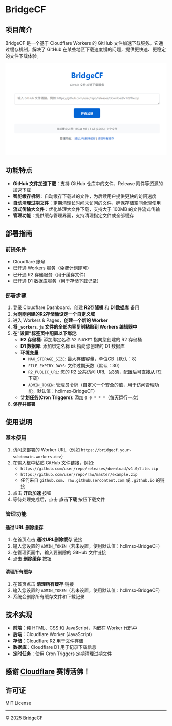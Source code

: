 # BridgeCF

## 项目简介

BridgeCF 是一个基于 Cloudflare Workers 的 GitHub 文件加速下载服务。它通过缓存机制，解决了 GitHub 在某些地区下载速度慢的问题，提供更快速、更稳定的文件下载体验。

![BridgeCF](BridgeCF-preview.png)

## 功能特点

- **GitHub 文件加速下载**：支持 GitHub 仓库中的文件、Release 附件等资源的加速下载
- **智能缓存机制**：自动缓存下载过的文件，为后续用户提供更快的访问速度
- **自动清理过期文件**：定期清理长时间未访问的文件，确保存储空间合理使用
- **流式传输大文件**：优化处理大文件下载，支持大于 100MB 的文件流式传输
- **管理功能**：提供缓存管理界面，支持清理指定文件或全部缓存

## 部署指南

### 前提条件

- Cloudflare 账号
- 已开通 Workers 服务（免费计划即可）
- 已开通 R2 存储服务（用于缓存文件）
- 已开通 D1 数据库服务（用于存储下载记录）

### 部署步骤

1. 登录 Cloudflare Dashboard，创建 **R2存储桶** 和 **D1数据库** 备用
2. **为刚刚创建的R2存储桶设定一个自定义域**
3. 进入 Workers & Pages，**创建一个新的 Worker**
4. **将 `_workers.js` 文件的全部内容复制粘贴到 Workers 编辑器中**
5. **在"设置"标签页中配置以下绑定**:
   - **R2 存储桶**: 添加绑定名称 `R2_BUCKET` 指向您创建的 R2 存储桶
   - **D1 数据库**: 添加绑定名称 `DB` 指向您创建的 D1 数据库
   - **环境变量**:
     - `MAX_STORAGE_SIZE`: 最大存储容量，单位GB（默认：8）
     - `FILE_EXPIRY_DAYS`: 文件过期天数（默认：30）
     - `R2_PUBLIC_URL`: 您的 R2 公共访问 URL（必须，配置后可直接从 R2 下载）
     - `ADMIN_TOKEN`: 管理员令牌（自定义一个安全的值，用于访问管理功能。默认值：hcllmsx-BridgeCF）
   - **计划任务(Cron Triggers)**: 添加 `0 0 * * *`（每天运行一次）
6. **保存并部署**

## 使用说明

### 基本使用

1. 访问您部署的 Worker URL（例如 `https://bridgecf.your-subdomain.workers.dev`）
2. 在输入框中粘贴 GitHub 文件链接，例如:
   - `https://github.com/user/repo/releases/download/v1.0/file.zip`
   - `https://github.com/user/repo/raw/master/example.zip`
   - 任何来自 `github.com`、`raw.githubusercontent.com` 或 `.github.io` 的链接
3. 点击 **开启加速** 按钮
4. 等待处理完成后，点击 **点击下载** 按钮下载文件

### 管理功能

#### 通过 URL 删除缓存

1. 在首页点击 **通过URL删除缓存** 链接
2. 输入您设置的 `ADMIN_TOKEN`（若未设置，使用默认值：hcllmsx-BridgeCF）
3. 在管理页面中，输入要删除的 GitHub 文件链接
4. 点击 **删除缓存** 按钮

#### 清理所有缓存

1. 在首页点击 **清理所有缓存** 链接
2. 输入您设置的 `ADMIN_TOKEN`（若未设置，使用默认值：hcllmsx-BridgeCF）
3. 系统会删除所有缓存文件和下载记录

## 技术实现

- **前端**：纯 HTML、CSS 和 JavaScript，内嵌在 Worker 代码中
- **后端**：Cloudflare Worker (JavaScript)
- **存储**：Cloudflare R2 用于文件存储
- **数据库**：Cloudflare D1 用于记录下载信息
- **定时任务**：使用 Cron Triggers 定期清理过期文件

## 感谢 [**Cloudflare**](https://www.cloudflare-cn.com/) 赛博活佛！

## 许可证

MIT License

---

© 2025 [BridgeCF](https://github.com/hcllmsx/BridgeCFworkers) 